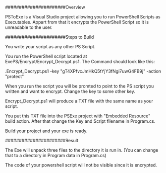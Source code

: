 ######################Overview

PSToExe is a Visual Studio project allowing you to run PowerShell Scripts as Executables. Appart from that it encrypts the PowerShell Script
so it is unreadable to the user.


######################Steps to Build

You write your script as any other PS Script.

You run the PowerShell script located at ExePS/Encrypt/Encrypt_Decrypt.ps1. The Command should look like this:

.Encrypt_Decrypt.ps1 -key "gT4XPfvcJmHkQ5tYjY3fNgi7uwG4FB9j" -action "protect"

When you run the script you will be promted to point to the PS script you written and want to encrypt. Change the key to some other key.

Encrypt_Decrypt.ps1 will produce a TXT file with the same name as your script.

You put this TXT file into the PSExe project with "Embedded Resource" build action. After that change the Key and Script filename in Program.cs.

Build your project and your exe is ready.


######################Result

The Exe will unpack three files to the directory it is run in. (You can change that to a directory in Program data in Program.cs)

The code of your powershell script will not be visible since it is encrypted.
